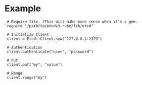
# Example

     # Require file. (This will make more sense when it's a gem.
    `require "/path/to/etcdv3-ruby/lib/etcd"`
    
     # Initialize Client
     client = Etcd::Client.new("127.0.0.1:2379")
     
     # Authentication
     client.authenticate("user", "password")
     
     # Put
     client.put("my", "value")
     
     # Range
     client.range("my")

